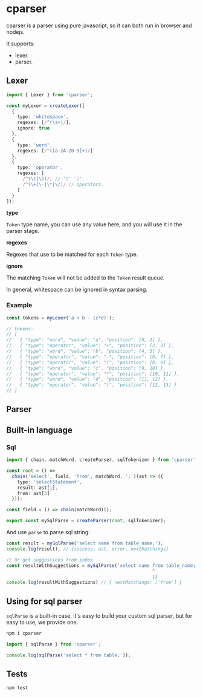 # cparser

cparser is a parser using pure javascript, so it can both run in browser and nodejs.

It supports:

- lexer.
- parser.

## Lexer

```typescript
import { Lexer } from 'cparser';

const myLexer = createLexer([
  {
    type: 'whitespace',
    regexes: [/^(\s+)/],
    ignore: true
  },
  {
    type: 'word',
    regexes: [/^([a-zA-Z0-9]+)/]
  },
  {
    type: 'operator',
    regexes: [
      /^(\(|\))/, // '(' ')'.
      /^(\+|\-|\*|\/)/ // operators.
    ]
  }
]);
```

**type**

`Token` type name, you can use any value here, and you will use it in the parser stage.

**regexes**

Regexes that use to be matched for each `Token` type.

**ignore**

The matching `Token` will not be added to the `Token` result queue.

In general, whitespace can be ignored in syntax parsing.

### Example

```typescript
const tokens = myLexer('a + b - (c*d)');

// tokens:
// [
//   { "type": "word", "value": "a", "position": [0, 1] },
//   { "type": "operator", "value": "+", "position": [2, 3] },
//   { "type": "word", "value": "b", "position": [4, 5] },
//   { "type": "operator", "value": "-", "position": [6, 7] },
//   { "type": "operator", "value": "(", "position": [8, 9] },
//   { "type": "word", "value": "c", "position": [9, 10] },
//   { "type": "operator", "value": "*", "position": [10, 11] },
//   { "type": "word", "value": "d", "position": [11, 12] },
//   { "type": "operator", "value": ")", "position": [12, 13] }
// ]
```

## Parser

## Built-in language

### Sql

```typescript
import { chain, matchWord, createParser, sqlTokenizer } from 'cparser';

const root = () =>
  chain('select', field, 'from', matchWord, ';')(ast => ({
    type: 'selectStatement',
    result: ast[1],
    from: ast[3]
  }));

const field = () => chain(matchWord)();

export const mySqlParse = createParser(root, sqlTokenizer);
```

And use `parse` to parse sql string:

```typescript
const result = mySqlParse('select name from table_name;');
console.log(result); // {success, ast, error, nextMatchings}

// Or get suggestions from index.
const resultWithSuggestions = mySqlParse('select name from table_name;', 12);
                                                      ^
                                                      12
console.log(resultWithSuggestions) // { nextMatchings: ['from'] }
```

## Using for sql parser

`sqlParse` is a built-in case, it's easy to build your custom sql parser, but for easy to use, we provide one.

```bash
npm i cparser
```

```typescript
import { sqlParse } from 'cparser';

console.log(sqlParse('select * from table;'));
```

## Tests

```bash
npm test
```
